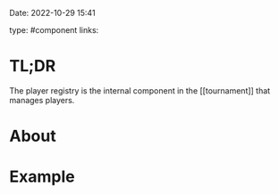 Date: 2022-10-29 15:41

type: #component
links: 

# TL;DR
The player registry is the internal component in the [[tournament]] that manages players.

# About


# Example

